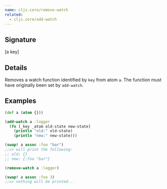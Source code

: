 ```yaml
---
name: cljs.core/remove-watch
related:
  - cljs.core/add-watch
---
```


## Signature
[a key]


## Details

Removes a watch function identified by `key` from atom `a`.  The function must
have originally been set by `add-watch`.


## Examples

```clj
(def a (atom {}))

(add-watch a :logger
  (fn [_key _atom old-state new-state]
    (println "old:" old-state)
    (println "new:" new-state)))

(swap! a assoc :foo "bar")
;;=> will print the following:
;; old: {}
;; new: {:foo "bar"}

(remove-watch a :logger)

(swap! a assoc :foo 3)
;;=> nothing will be printed...
```